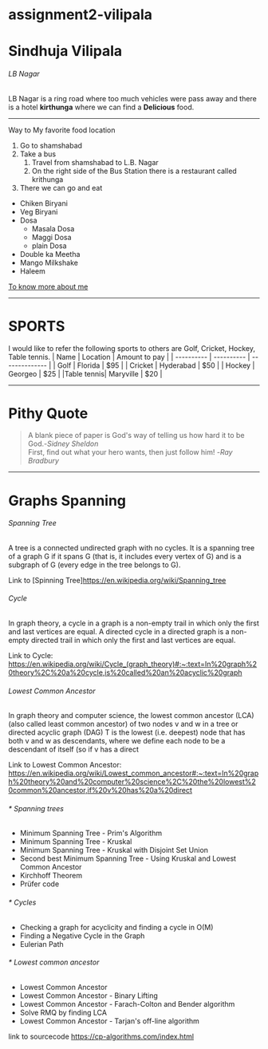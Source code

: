 # assignment2-vilipala
# Sindhuja Vilipala
###### LB Nagar
LB Nagar is a ring road where too much vehicles were pass away and there is a hotel **kirthunga** where we can find a **Delicious** food.

---

Way to My favorite food location
1. Go to shamshabad
2. Take a bus
    1.  Travel from shamshabad to L.B. Nagar
    8. On the right side of the Bus Station  there is a restaurant called krithunga
1. There we can go and eat
* Chiken Biryani
* Veg Biryani
* Dosa
    * Masala Dosa
    * Maggi Dosa
    * plain Dosa
* Double ka Meetha
* Mango Milkshake
* Haleem

[To know more about me](https://github.com/SindhujaVilipala/assignment2-vilipala/blob/main/AboutMe.md)

---

# SPORTS
I would like  to refer the following sports to others are Golf, Cricket, Hockey, Table tennis.
|  Name      |  Location  | Amount to pay  |
| ---------- | ---------- | -------------- |
|  Golf      | Florida    |   $95          |
| Cricket    | Hyderabad  |   $50          |
|  Hockey    | Georgeo    |   $25          |
|Table tennis| Maryville  |   $20          |

---

# Pithy Quote
> A blank piece of paper is God's way of telling us how hard it to be God.-*Sidney Sheldon*<br>
> First, find out what your hero wants, then just follow him!
-*Ray Bradbury*

---

# Graphs Spanning
###### Spanning Tree
A tree is a connected undirected graph with no cycles. It is a spanning tree of a graph G if it spans G (that is, it includes every vertex of G) and is a subgraph of G (every edge in the tree belongs to G).

Link to [Spinning Tree]<https://en.wikipedia.org/wiki/Spanning_tree>

###### Cycle
In graph theory, a cycle in a graph is a non-empty trail in which only the first and last vertices are equal. A directed cycle in a directed graph is a non-empty directed trail in which only the first and last vertices are equal.

Link to Cycle: <https://en.wikipedia.org/wiki/Cycle_(graph_theory)#:~:text=In%20graph%20theory%2C%20a%20cycle,is%20called%20an%20acyclic%20graph>

###### Lowest Common Ancestor
In graph theory and computer science, the lowest common ancestor (LCA) (also called least common ancestor) of two nodes v and w in a tree or directed acyclic graph (DAG) T is the lowest (i.e. deepest) node that has both v and w as descendants, where we define each node to be a descendant of itself (so if v has a direct 

 Link to Lowest Common Ancestor: <https://en.wikipedia.org/wiki/Lowest_common_ancestor#:~:text=In%20graph%20theory%20and%20computer%20science%2C%20the%20lowest%20common%20ancestor,if%20v%20has%20a%20direct>

###### * Spanning trees

* Minimum Spanning Tree - Prim's Algorithm
* Minimum Spanning Tree - Kruskal
* Minimum Spanning Tree - Kruskal with Disjoint Set Union
* Second best Minimum Spanning Tree - Using Kruskal and Lowest Common Ancestor
* Kirchhoff Theorem
* Prüfer code

 ###### * Cycles

* Checking a graph for acyclicity and finding a cycle in O(M)
* Finding a Negative Cycle in the Graph
* Eulerian Path

 ###### * Lowest common ancestor
* Lowest Common Ancestor
* Lowest Common Ancestor - Binary Lifting
* Lowest Common Ancestor - Farach-Colton and Bender algorithm
* Solve RMQ by finding LCA
* Lowest Common Ancestor - Tarjan's off-line algorithm

link to sourcecode <https://cp-algorithms.com/index.html>

